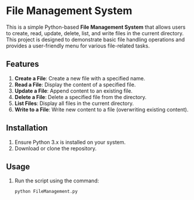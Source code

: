 # File Management System

This is a simple Python-based **File Management System** that allows users to create, read, update, delete, list, and write files in the current directory. This project is designed to demonstrate basic file handling operations and provides a user-friendly menu for various file-related tasks.

## Features

1. **Create a File**: Create a new file with a specified name.
2. **Read a File**: Display the content of a specified file.
3. **Update a File**: Append content to an existing file.
4. **Delete a File**: Delete a specified file from the directory.
5. **List Files**: Display all files in the current directory.
6. **Write to a File**: Write new content to a file (overwriting existing content).

## Installation

1. Ensure Python 3.x is installed on your system.
2. Download or clone the repository.

## Usage

1. Run the script using the command:
   ```bash
   python FileManagement.py
   
